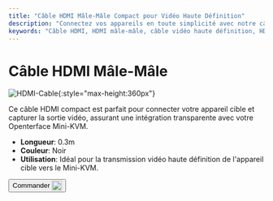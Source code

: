 ```yaml
---
title: "Câble HDMI Mâle-Mâle Compact pour Vidéo Haute Définition"
description: "Connectez vos appareils en toute simplicité avec notre câble HDMI mâle-mâle compact, parfait pour la transmission vidéo haute définition."
keywords: "Câble HDMI, HDMI mâle-mâle, câble vidéo haute définition, HDMI compact"
---
```


# Câble HDMI Mâle-Mâle

![HDMI-Cable](https://assets.openterface.com/images/product/part/OP-03-CABLE30-HDMI.webp){:style="max-height:360px"}

Ce câble HDMI compact est parfait pour connecter votre appareil cible et capturer la sortie vidéo, assurant une intégration transparente avec votre Openterface Mini-KVM.

- **Longueur**: 0.3m
- **Couleur**: Noir
- **Utilisation**: Idéal pour la transmission vidéo haute définition de l'appareil cible vers le Mini-KVM.

<button class="md-button" onclick="window.location.href='https://shop.techxartisan.com/products/hdmi-male-to-male-cable'"> Commander <img src="https://assets.openterface.com/images/trademark/txa.svg" alt="TxA Shop" style="vertical-align: middle; height: 20px;"></button>